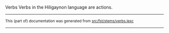 Verbs
Verbs in the Hiligaynon language are actions.

* * *

<small>This (part of) documentation was generated from [src/fst/stems/verbs.lexc](https://github.com/giellalt/lang-hil/blob/main/src/fst/stems/verbs.lexc)</small>

---

